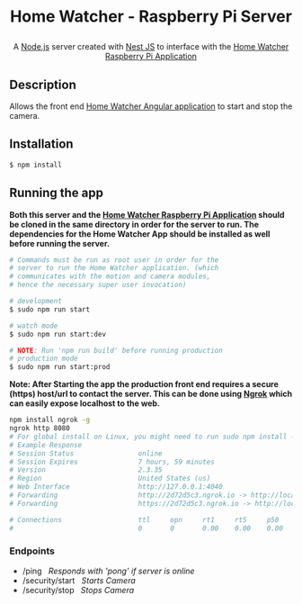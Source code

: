 # <p align="center">Home Watcher - Raspberry Pi Server</p>

<p align="center">A <a href="http://nodejs.org" target="_blank">Node.js</a> server created with <a href="https://nestjs.com/" target="blank">Nest JS</a> to interface with the <a href="https://github.com/Wisbell/home-watcher-remake-pi" target="blank">Home Watcher Raspberry Pi Application</a></p>

## Description

Allows the front end <a href="https://github.com/Wisbell/home-watcher-remake-front-end" target="blank">Home Watcher Angular application</a> to start and stop the camera.

## Installation

```bash
$ npm install
```

## Running the app
**<p>Both this server and the <a href="https://github.com/Wisbell/home-watcher-remake-pi" target="blank">Home Watcher Raspberry Pi Application</a> should be cloned in the same directory in order for the server to run.  The dependencies for the Home Watcher App should be installed as well before running the server.</p>**

```bash
# Commands must be run as root user in order for the
# server to run the Home Watcher application. (which
# communicates with the motion and camera modules,
# hence the necessary super user invocation)

# development
$ sudo npm run start

# watch mode
$ sudo npm run start:dev

# NOTE: Run 'npm run build' before running production
# production mode
$ sudo npm run start:prod
```

**Note: After Starting the app the production front end requires a secure (https) host/url to contact the server.  This can be done using <a href="https://github.com/bubenshchykov/ngrok#readme" target="blank">Ngrok</a> which can easily expose localhost to the web.**

```bash
npm install ngrok -g
ngrok http 8080
# For global install on Linux, you might need to run sudo npm install --unsafe-perm -g ngrok due to the nature of npm postinstall script.
# Example Response
# Session Status                online
# Session Expires               7 hours, 59 minutes
# Version                       2.3.35
# Region                        United States (us)
# Web Interface                 http://127.0.0.1:4040
# Forwarding                    http://2d72d5c3.ngrok.io -> http://localhost:3000
# Forwarding                    https://2d72d5c3.ngrok.io -> http://localhost:3000

# Connections                   ttl     opn     rt1     rt5     p50     p90
#                               0       0       0.00    0.00    0.00    0.00
```

### Endpoints

- /ping &nbsp; *Responds with 'pong' if server is online*
- /security/start &nbsp; *Starts Camera*
- /security/stop &nbsp; *Stops Camera*
